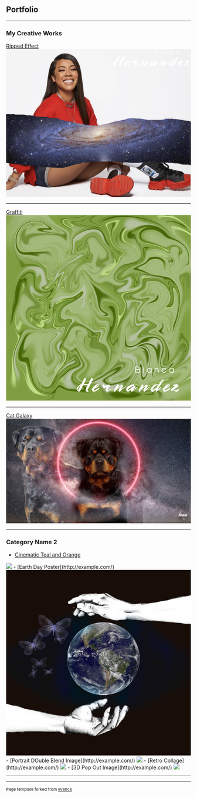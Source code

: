 ## Portfolio

---

### My Creative Works 

[Ripped Effect](/sample_page)
<img src="images/celebrity galaxy.jpg?raw=true"/>

---
[Graffiti](/pdf/sample_presentation.pdf)
<img src="images/graffiti .png?raw=true"/>

---
[Cat Galaxy](http://example.com/)
<img src="images/doggalaxy.jpg?raw=true"/>

---

### Category Name 2

- [Cinematic Teal and Orange](http://example.com/)
<img src="images/dove-Cinematic Teal and Orange Color Grade.jpg?raw=true"/>
- [Earth Day Poster](http://example.com/)
<img src="images/earth day.jpg?raw=true"/>
- [Portrait DOuble Blend Image](http://example.com/)
<img src="images/portrait double blend image.jpg?raw=true"/>
- [Retro Collage](http://example.com/)
<img src="images/retro collage.jpg?raw=true"/>
- [3D Pop Out Image](http://example.com/)
<img src="images/3D pop ou effect.jpg?raw=true"/>

---




---
<p style="font-size:11px">Page template forked from <a href="https://github.com/evanca/quick-portfolio">evanca</a></p>
<!-- Remove above link if you don't want to attibute -->
